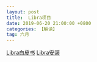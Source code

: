 ```yaml
---
layout: post
title:  Libra项目
date: 2019-06-20 21:00:00 +0800
categories: 【解读】
tag: 六月
---
```



[Libra白皮书](https://libra.org/zh-CN/white-paper/#how-to-get-involved)
[Libra安装](https://developers.libra.org/)

